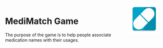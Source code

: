 <img src="app/src/main/res/mipmap-xhdpi/ic_launcher.png" align="right">

# MediMatch Game
The purpose of the game is to help people associate medication names with their usages. 
